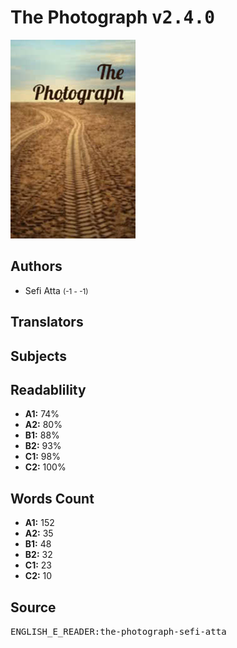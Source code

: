 # The Photograph <kbd>v2.4.0</kbd>

![](./cover.medium.jpg "")

## Authors


 - Sefi Atta <small>(-1 - -1)</small>

## Translators



## Subjects



## Readablility


 - **A1:** 74%
 - **A2:** 80%
 - **B1:** 88%
 - **B2:** 93%
 - **C1:** 98%
 - **C2:** 100%

## Words Count


 - **A1:** 152
 - **A2:** 35
 - **B1:** 48
 - **B2:** 32
 - **C1:** 23
 - **C2:** 10

## Source


<kbd>ENGLISH_E_READER:the-photograph-sefi-atta</kbd>
